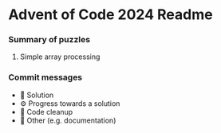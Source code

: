 # Advent of Code 2024 Readme

### Summary of puzzles
1. Simple array processing

### Commit messages
- 🧩 Solution
- ⚙️ Progress towards a solution
- 🧹 Code cleanup
- 📖 Other (e.g. documentation)